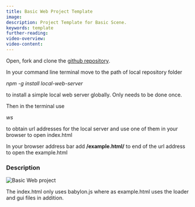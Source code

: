 ```yaml
---
title: Basic Web Project Template
image: 
description: Project Template for Basic Scene.
keywords: template
further-reading:
video-overview:
video-content:
---
```



Open, fork and clone the [github repository](https://github.com/BabylonJSGuide/JSProject).

In your command line terminal move to the path of local repository folder 


*npm -g install local-web-server*

to install a simple local web server globally. Only needs to be done once.

Then in the terminal use

*ws*

to obtain url addresses for the local server and use one of them in your browser to open index.html

In your browser address bar add **/example.html/** to end of the url address to open the example.html

### Description

![Basic Web project](/img/quickstart/basicproj.png)

The index.html only uses babylon.js where as example.html uses the loader and gui files in addition.

